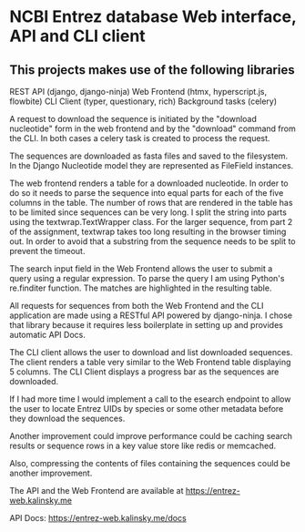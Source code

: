 # NCBI Entrez database Web interface, API and CLI client

## This projects makes use of the following libraries

REST API (django, django-ninja)
Web Frontend (htmx, hyperscript.js, flowbite)
CLI Client (typer, questionary, rich)
Background tasks (celery)

A request to download the sequence is initiated by the "download nucleotide" form in the web frontend and by the "download" command from the CLI. In both cases a celery task is created to process the request.

The sequences are downloaded as fasta files and saved to the filesystem. In the Django Nucleotide model they are represented as FileField instances.

The web frontend renders a table for a downloaded nucleotide. In order to do so it needs to parse the sequence into equal parts for each of the five columns in the table. The number of rows that are rendered in the table has to be limited since sequences can be very long. I split the string into parts using the textwrap.TextWrapper class. For the larger sequence, from part 2 of the assignment, textwrap takes too long resulting in the browser timing out. In order to avoid that a substring from the sequence needs to be split to prevent the timeout.

The search input field in the Web Frontend allows the user to submit a query using a regular expression. To parse the query I am using Python's re.finditer function. The matches are highlighted in the resulting table.

All requests for sequences from both the Web Frontend and the CLI application are made using a RESTful API powered by django-ninja. I chose that library because it requires less boilerplate in setting up and provides automatic API Docs.

The CLI client allows the user to download and list downloaded sequences. The client renders a table very similar to the Web Frontend table displaying 5 columns. The CLI Client displays a progress bar as the sequences are downloaded.

If I had more time I would implement a call to the esearch endpoint to allow the user to locate Entrez UIDs by species or some other metadata before they download the sequences.

Another improvement could improve performance could be caching search results or sequence rows in a key value store like redis or memcached.

Also, compressing the contents of files containing the sequences could be another improvement.

The API and the Web Frontend are available at
<https://entrez-web.kalinsky.me>

API Docs: <https://entrez-web.kalinsky.me/docs>

